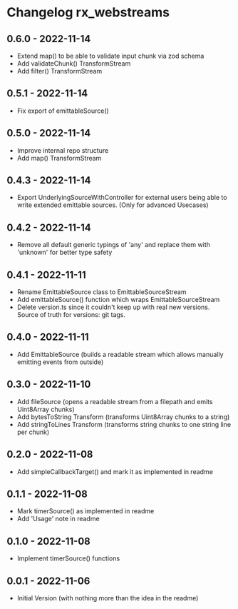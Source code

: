 # Changelog rx_webstreams 

## 0.6.0 - 2022-11-14

- Extend map() to be able to validate input chunk via zod schema
- Add validateChunk() TransformStream
- Add filter() TransformStream

## 0.5.1 - 2022-11-14 

- Fix export of emittableSource()

## 0.5.0 - 2022-11-14 

- Improve internal repo structure 
- Add map() TransformStream

## 0.4.3 - 2022-11-14 

- Export UnderlyingSourceWithController for external users being able to write extended emittable sources.
  (Only for advanced Usecases)
## 0.4.2 - 2022-11-14 

- Remove all default generic typings of 'any' and replace them with 'unknown' for better type safety

## 0.4.1 - 2022-11-11 

- Rename EmittableSource class to EmittableSourceStream
- Add emittableSource() function which wraps EmittableSourceStream
- Delete version.ts since it couldn't keep up with real new versions. Source of truth for versions: git tags.

## 0.4.0 - 2022-11-11 

- Add EmittableSource (builds a readable stream which allows manually emitting events from outside)

## 0.3.0 - 2022-11-10 

- Add fileSource (opens a readable stream from a filepath and emits Uint8Array chunks)
- Add bytesToString Transform (transforms Uint8Array chunks to a string)
- Add stringToLines Transform (transforms string chunks to one string line per chunk)

## 0.2.0 - 2022-11-08

- Add simpleCallbackTarget() and mark it as implemented in readme

## 0.1.1 - 2022-11-08

- Mark timerSource() as implemented in readme
- Add 'Usage' note in readme

## 0.1.0 - 2022-11-08

- Implement timerSource() functions 

## 0.0.1 - 2022-11-06 

- Initial Version (with nothing more than the idea in the readme)